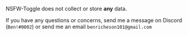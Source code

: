 NSFW-Toggle does not collect or store **any** data.

If you have any questions or concerns, send me a message on Discord (`Ben!#0002`) or send me an email `benricheson101@gmail.com`
